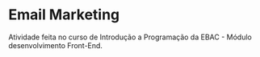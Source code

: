 # Email Marketing
Atividade feita no curso de Introdução a Programação da EBAC - Módulo desenvolvimento Front-End.
